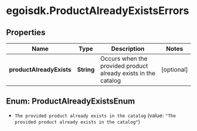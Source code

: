 # egoisdk.ProductAlreadyExistsErrors

## Properties

Name | Type | Description | Notes
------------ | ------------- | ------------- | -------------
**productAlreadyExists** | **String** | Occurs when the provided product already exists in the catalog | [optional] 



## Enum: ProductAlreadyExistsEnum


* `The provided product already exists in the catalog` (value: `"The provided product already exists in the catalog"`)




